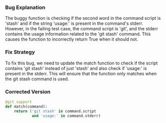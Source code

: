 ### Bug Explanation
The buggy function is checking if the second word in the command script is 'stash' and if the string 'usage:' is present in the command's stderr. However, in the failing test case, the command script is 'git', and the stderr contains the usage information related to the 'git stash' command. This causes the function to incorrectly return True when it should not.

### Fix Strategy
To fix this bug, we need to update the match function to check if the script contains 'git stash' instead of just 'stash' and also check if 'usage:' is present in the stderr. This will ensure that the function only matches when the git stash command is used.

### Corrected Version
```python
@git_support
def match(command):
    return ('git stash' in command.script
            and 'usage:' in command.stderr)
```